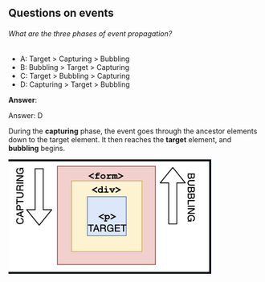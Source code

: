 ## Questions on events

###### What are the three phases of event propagation?

- A: Target > Capturing > Bubbling
- B: Bubbling > Target > Capturing
- C: Target > Bubbling > Capturing
- D: Capturing > Target > Bubbling

**Answer**:

Answer: D

During the **capturing** phase, the event goes through the ancestor elements down to the target element. It then reaches the **target** element, and **bubbling** begins.

![event-propagation](../assets/event-propagation.png)
